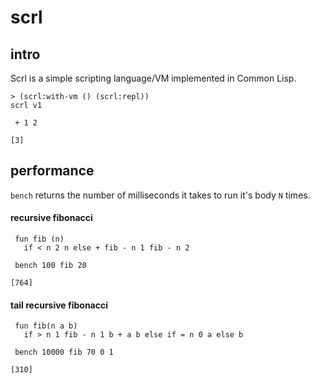 # scrl

## intro
Scrl is a simple scripting language/VM implemented in Common Lisp.

```
> (scrl:with-vm () (scrl:repl))
scrl v1

 + 1 2
 
[3]
```

## performance
`bench` returns the number of milliseconds it takes to run it's body `N` times.

#### recursive fibonacci

```
 fun fib (n) 
   if < n 2 n else + fib - n 1 fib - n 2

 bench 100 fib 20

[764]
```

#### tail recursive fibonacci

```
 fun fib(n a b)
   if > n 1 fib - n 1 b + a b else if = n 0 a else b

 bench 10000 fib 70 0 1
 
[310]
```
